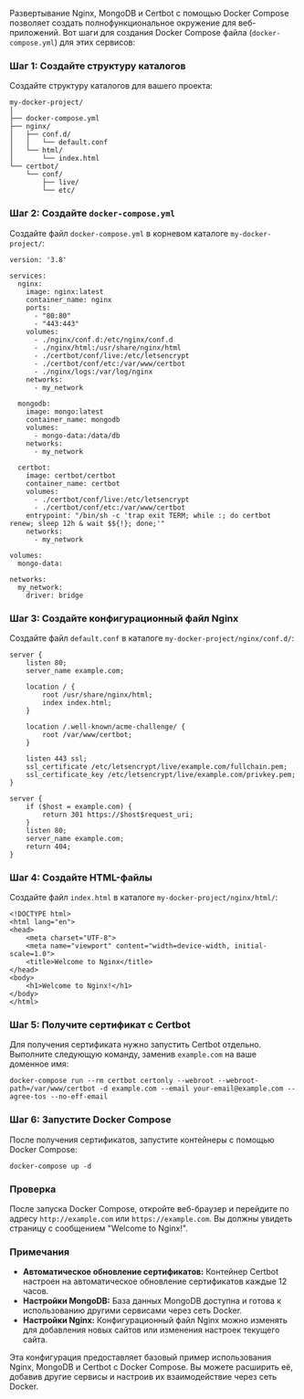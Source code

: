 Развертывание Nginx, MongoDB и Certbot с помощью Docker Compose позволяет создать полнофункциональное окружение для веб-приложений. Вот шаги для создания Docker Compose файла (`docker-compose.yml`) для этих сервисов:

### Шаг 1: Создайте структуру каталогов

Создайте структуру каталогов для вашего проекта:

```
my-docker-project/
│
├── docker-compose.yml
├── nginx/
│   ├── conf.d/
│   │   └── default.conf
│   └── html/
│       └── index.html
└── certbot/
    └── conf/
        ├── live/
        └── etc/
```
### Шаг 2: Создайте `docker-compose.yml`

Создайте файл `docker-compose.yml` в корневом каталоге `my-docker-project/`:

```
version: '3.8'

services:
  nginx:
    image: nginx:latest
    container_name: nginx
    ports:
      - "80:80"
      - "443:443"
    volumes:
      - ./nginx/conf.d:/etc/nginx/conf.d
      - ./nginx/html:/usr/share/nginx/html
      - ./certbot/conf/live:/etc/letsencrypt
      - ./certbot/conf/etc:/var/www/certbot
      - ./nginx/logs:/var/log/nginx
    networks:
      - my_network

  mongodb:
    image: mongo:latest
    container_name: mongodb
    volumes:
      - mongo-data:/data/db
    networks:
      - my_network

  certbot:
    image: certbot/certbot
    container_name: certbot
    volumes:
      - ./certbot/conf/live:/etc/letsencrypt
      - ./certbot/conf/etc:/var/www/certbot
    entrypoint: "/bin/sh -c 'trap exit TERM; while :; do certbot renew; sleep 12h & wait $${!}; done;'"
    networks:
      - my_network

volumes:
  mongo-data:

networks:
  my_network:
    driver: bridge

```
### Шаг 3: Создайте конфигурационный файл Nginx

Создайте файл `default.conf` в каталоге `my-docker-project/nginx/conf.d/`:
```
server {
    listen 80;
    server_name example.com;
    
    location / {
        root /usr/share/nginx/html;
        index index.html;
    }

    location /.well-known/acme-challenge/ {
        root /var/www/certbot;
    }

    listen 443 ssl;
    ssl_certificate /etc/letsencrypt/live/example.com/fullchain.pem;
    ssl_certificate_key /etc/letsencrypt/live/example.com/privkey.pem;
}

server {
    if ($host = example.com) {
        return 301 https://$host$request_uri;
    }
    listen 80;
    server_name example.com;
    return 404;
}

```
### Шаг 4: Создайте HTML-файлы

Создайте файл `index.html` в каталоге `my-docker-project/nginx/html/`:
```
<!DOCTYPE html>
<html lang="en">
<head>
    <meta charset="UTF-8">
    <meta name="viewport" content="width=device-width, initial-scale=1.0">
    <title>Welcome to Nginx</title>
</head>
<body>
    <h1>Welcome to Nginx!</h1>
</body>
</html>

```
### Шаг 5: Получите сертификат с Certbot

Для получения сертификата нужно запустить Certbot отдельно. Выполните следующую команду, заменив `example.com` на ваше доменное имя:

```
docker-compose run --rm certbot certonly --webroot --webroot-path=/var/www/certbot -d example.com --email your-email@example.com --agree-tos --no-eff-email

```
### Шаг 6: Запустите Docker Compose

После получения сертификатов, запустите контейнеры с помощью Docker Compose:
```
docker-compose up -d

```
### Проверка

После запуска Docker Compose, откройте веб-браузер и перейдите по адресу `http://example.com` или `https://example.com`. Вы должны увидеть страницу с сообщением "Welcome to Nginx!".

### Примечания

- **Автоматическое обновление сертификатов:** Контейнер Certbot настроен на автоматическое обновление сертификатов каждые 12 часов.
- **Настройки MongoDB:** База данных MongoDB доступна и готова к использованию другими сервисами через сеть Docker.
- **Настройки Nginx:** Конфигурационный файл Nginx можно изменять для добавления новых сайтов или изменения настроек текущего сайта.

Эта конфигурация предоставляет базовый пример использования Nginx, MongoDB и Certbot с Docker Compose. Вы можете расширить её, добавив другие сервисы и настроив их взаимодействие через сеть Docker.